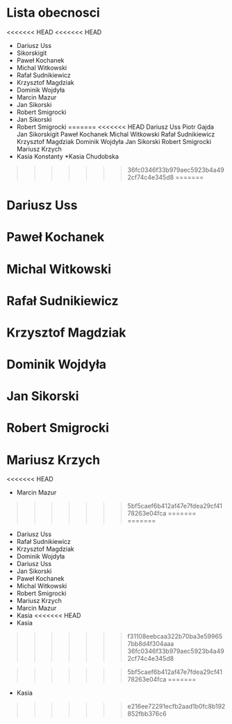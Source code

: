 
# Lista obecnosci
<<<<<<< HEAD
<<<<<<< HEAD

* Dariusz Uss
*  Sikorskigit
* Paweł Kochanek
* Michal Witkowski
* Rafał Sudnikiewicz
* Krzysztof Magdziak
* Dominik Wojdyła
* Marcin Mazur
* Jan Sikorski
* Robert Smigrocki
* Jan Sikorski
* Robert Smigrocki
=======
<<<<<<< HEAD
Dariusz Uss
Piotr Gajda
Jan Sikorskigit
Paweł Kochanek
Michal Witkowski
Rafał Sudnikiewicz
Krzysztof Magdziak
Dominik Wojdyła
Jan Sikorski
Robert Smigrocki
Mariusz Krzych
* Kasia Konstanty
*Kasia Chudobska
>>>>>>> 36fc0346f33b979aec5923b4a492cf74c4e345d8
=======
# Dariusz Uss
# Paweł Kochanek
# Michal Witkowski
# Rafał Sudnikiewicz
# Krzysztof Magdziak
# Dominik Wojdyła
# Jan Sikorski
# Robert Smigrocki
# Mariusz Krzych
<<<<<<< HEAD
* Marcin Mazur
>>>>>>> 5bf5caef6b412af47e7fdea29cf4178263e04fca
=======
=======
* Dariusz Uss
* Rafał Sudnikiewicz
* Krzysztof Magdziak
* Dominik Wojdyła
* Dariusz Uss
* Jan Sikorski
* Paweł Kochanek
* Michal Witkowski
* Robert Smigrocki
* Mariusz Krzych
* Marcin Mazur
* Kasia
<<<<<<< HEAD
* Kasia
>>>>>>> f31108eebcaa322b70ba3e599657bb8d4f304aaa
>>>>>>> 36fc0346f33b979aec5923b4a492cf74c4e345d8

>>>>>>> 5bf5caef6b412af47e7fdea29cf4178263e04fca
=======
* Kasia
>>>>>>> e216ee72291ecfb2aad1b0fc8b192852fbb376c6
